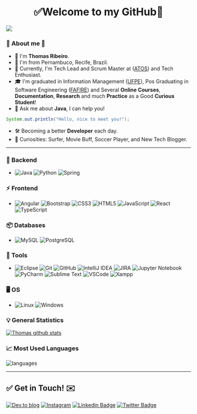 <h1 align="center"> 
	✅Welcome to my GitHub🚀
</h1>

![](https://komarev.com/ghpvc/?username=thribeiro8&color=blue&style=flat)

### 👦 About me :seedling:  
- 👋 I'm **Thomas Ribeiro**.
- 📌 I'm from Pernambuco, Recife, Brazil.
- 💼 Currently, I'm Tech Lead and Scrum Master at ([ATOS](https://atos.net/pt-br/brasil-atos)) and Tech Enthusiast.
- 🎓 I'm graduated in Information Management ([UFPE](https://www.ufpe.br/)), Pos Graduating in Software Engineering ([FAFIRE](https://www.fafire.br/)) and Several **Online Courses**, **Documentation**, **Research** and much **Practice** as a Good **Curious Student**! 
- 💬 Ask me about **Java**, I can help you!
```java
System.out.println("Hello, nice to meet you!");
```
- 🛠️ Becoming a better **Developer** each day.
- 🔭 Curiosities: Surfer, Movie Buff, Soccer Player, and New Tech Blogger.

<hr>

### 🔨 Backend
-  ![Java](https://img.shields.io/badge/Java-%23ED8B00.svg?&logo=java&logoColor=white) ![Python](https://img.shields.io/badge/Python-3670A0?&logo=python&logoColor=ffdd54) ![Spring](https://img.shields.io/badge/-Spring_Boot-6DB33F?logo=spring&logoColor=white)

### ⚡ Frontend
- ![Angular](https://img.shields.io/badge/Angular-%23DD0031.svg?&logo=angular&logoColor=white) ![Bootstrap](https://img.shields.io/badge/Bootstrap-%23563D7C.svg?&logo=bootstrap&logoColor=white) ![CSS3](https://img.shields.io/badge/-CSS3-1572B6?&logo=css3) ![HTML5](https://img.shields.io/badge/-HTML5-E34F26?&logo=HTML5&logoColor=FFFFFF) ![JavaScript](https://img.shields.io/badge/-JavaScript-black?&logo=javascript) ![React](https://img.shields.io/badge/React-%2320232a.svg?&logo=react&logoColor=%2361DAFB) ![TypeScript](https://img.shields.io/badge/Typescript-%23007ACC.svg?&logo=typescript&logoColor=white)

### 📦 Databases
- ![MySQL](https://img.shields.io/badge/-MySQL-003B57?&logo=MySQL&logoColor=FFFFFF) ![PostgreSQL](https://img.shields.io/badge/-PostgreSQL-336791?&logo=postgresql&logoColor=FFFFFF)

### 🧰 Tools
- ![Eclipse](https://img.shields.io/badge/-Eclipse-2C2255?logo=eclipse&logoColor=white) ![Git](https://img.shields.io/badge/-Git-F05032?&logo=git&logoColor=FFFFFF) ![GitHub](https://img.shields.io/badge/-GitHub-181717?&logo=GitHub&logoColor=FFFFFF) ![IntelliJ IDEA](https://img.shields.io/badge/IntellijIDEA-000000.svg?&logo=intellij-idea&logoColor=white) ![JIRA](https://img.shields.io/badge/-JIRA-0052CC?&logo=jira) ![Jupyter Notebook](https://img.shields.io/badge/Jupyter_Notebook-%23FA0F00.svg?&logo=jupyter&logoColor=white) ![PyCharm](https://img.shields.io/badge/-PyCharm-181717?&logo=PyCharm&logoColor=FFFFFF) ![Sublime Text](https://img.shields.io/badge/Sublime_Text-%23575757.svg?&logo=sublime-text&logoColor=important) ![VSCode](https://img.shields.io/badge/-VSCode-007ACC?&logo=Visual%20Studio%20Code&logoColor=FFFFFF) ![Xampp](https://img.shields.io/badge/-XAMPP-FB7A24?&logo=XAMPP&logoColor=FFFFFF)

### :desktop_computer: OS
- ![Linux](https://img.shields.io/badge/-Linux-FCC624?&logo=Linux&logoColor=FFFFFF) ![Windows](https://img.shields.io/badge/-Windows-0078D6?&logo=Windows&logoColor=FFFFFF)

### :bulb: General Statistics
[![Thomas github stats](https://github-readme-stats.vercel.app/api?username=thribeiro8&theme=cobalt&show_icons=true)](https://github.com/thribeiro8/github-readme-stats)

### 📈 Most Used Languages
![languages](https://github-readme-stats.vercel.app/api/top-langs/?username=thribeiro8&hide=scss&layout=compact&theme=cobalt&title_color=2ED3EA)

<hr>

## ✅ Get in Touch! ✉️

[![Dev.to blog](https://img.shields.io/badge/Dev.to-0A0A0A?&logo=dev.to&logoColor=white)](https://dev.to/thribeiro8)
[![Instagram](https://img.shields.io/badge/-Instagram-E4405F?&logo=Instagram&logoColor=FFFFFF)](https://www.instagram.com/thribeiro8/)
[![Linkedin Badge](https://img.shields.io/badge/-LinkedIn-blue?&logo=Linkedin&logoColor=white&link=https://www.linkedin.com/in/thomas-ribeiro-986699173/)](https://www.linkedin.com/in/thomas-ribeiro-986699173/)
[![Twitter Badge](https://img.shields.io/badge/-Twitter-1ca0f1?&labelColor=1ca0f1&logo=twitter&logoColor=white&link=https://twitter.com/thribeiro8)](https://twitter.com/thribeiro8)
